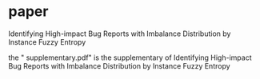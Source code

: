 # paper
Identifying High-impact Bug Reports with Imbalance Distribution by Instance Fuzzy Entropy

the " supplementary.pdf" is the supplementary of Identifying High-impact Bug Reports with
Imbalance Distribution by Instance Fuzzy Entropy
